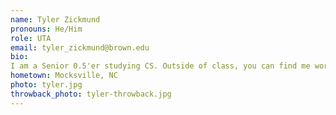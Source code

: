 ```yaml
---
name: Tyler Zickmund
pronouns: He/Him
role: UTA 
email: tyler_zickmund@brown.edu
bio: 
I am a Senior 0.5'er studying CS. Outside of class, you can find me working the circulation desk at a few of the libraries across campus or stage managing a production for the TAPS department. As someone whose bad music taste has not advanced beyond 2014, I am excited that the best bops of this millennia have begun to enter their retro phase.
hometown: Mocksville, NC
photo: tyler.jpg
throwback_photo: tyler-throwback.jpg
---
```

